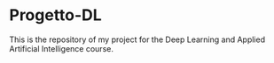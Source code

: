 # Progetto-DL
This is the repository of my project for the Deep Learning and Applied Artificial Intelligence course.

